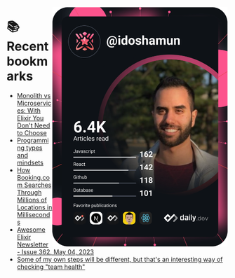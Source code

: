 <a href="https://app.daily.dev/idoshamun"><img src="https://raw.githubusercontent.com/idoshamun/idoshamun/devcard/devcard.svg" align='right' width="400" alt="Ido Shamun's Dev Card"/></a>

# 📚 Recent bookmarks
<!-- BOOKMARKS:START -->
- [Monolith vs Microservices: With Elixir You Don&#39;t Need to Choose](https://app.daily.dev/posts/izctS8Enw?utm_source=rss&utm_medium=bookmarks&utm_campaign=28849d86070e4c099c877ab6837c61f0)
- [Programming types and mindsets](https://app.daily.dev/posts/n37wnxl6j?utm_source=rss&utm_medium=bookmarks&utm_campaign=28849d86070e4c099c877ab6837c61f0)
- [How Booking.com Searches Through Millions of Locations in Milliseconds](https://app.daily.dev/posts/PlT5eFZvs?utm_source=rss&utm_medium=bookmarks&utm_campaign=28849d86070e4c099c877ab6837c61f0)
- [Awesome Elixir Newsletter - Issue 362, May 04, 2023](https://app.daily.dev/posts/uswdqBRGv?utm_source=rss&utm_medium=bookmarks&utm_campaign=28849d86070e4c099c877ab6837c61f0)
- [Some of my own steps will be different, but that&#39;s an interesting way of checking &quot;team health&quot;](https://app.daily.dev/posts/ZavqgDhZZ?utm_source=rss&utm_medium=bookmarks&utm_campaign=28849d86070e4c099c877ab6837c61f0)
<!-- BOOKMARKS:END -->
